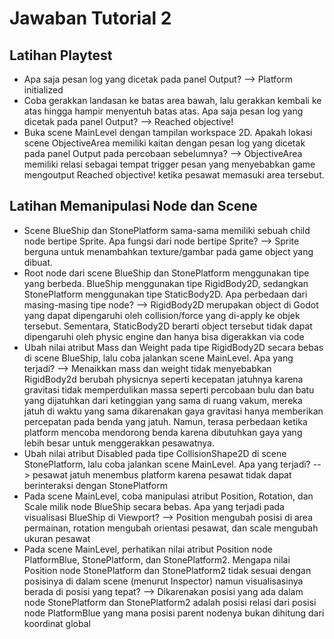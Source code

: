 # Jawaban Tutorial 2
## Latihan Playtest
- Apa saja pesan log yang dicetak pada panel Output? --> Platform initialized
- Coba gerakkan landasan ke batas area bawah, lalu gerakkan kembali ke atas hingga hampir menyentuh batas atas. Apa saja pesan log yang dicetak pada panel Output? --> Reached objective!
- Buka scene MainLevel dengan tampilan workspace 2D. Apakah lokasi scene ObjectiveArea memiliki kaitan dengan pesan log yang dicetak pada panel Output pada percobaan sebelumnya? --> ObjectiveArea memiliki relasi sebagai tempat trigger pesan yang menyebabkan game mengoutput Reached objective! ketika pesawat memasuki area tersebut.

## Latihan Memanipulasi Node dan Scene
- Scene BlueShip dan StonePlatform sama-sama memiliki sebuah child node bertipe Sprite. Apa fungsi dari node bertipe Sprite? -->  Sprite berguna untuk menambahkan texture/gambar pada game object yang dibuat.
- Root node dari scene BlueShip dan StonePlatform menggunakan tipe yang berbeda. BlueShip menggunakan tipe RigidBody2D, sedangkan StonePlatform menggunakan tipe StaticBody2D. Apa perbedaan dari masing-masing tipe node? --> RigidBody2D merupakan object di Godot yang dapat dipengaruhi oleh collision/force yang di-apply ke objek tersebut. Sementara, StaticBody2D berarti object tersebut tidak dapat dipengaruhi oleh physic engine dan hanya bisa digerakkan via code
- Ubah nilai atribut Mass dan Weight pada tipe RigidBody2D secara bebas di scene BlueShip, lalu coba jalankan scene MainLevel. Apa yang terjadi? --> Menaikkan mass dan weight tidak menyebabkan RigidBody2d berubah physicnya seperti kecepatan jatuhnya karena gravitasi tidak memperdulikan massa seperti percobaan bulu dan batu yang dijatuhkan dari ketinggian yang sama di ruang vakum, mereka jatuh di waktu yang sama dikarenakan gaya gravitasi hanya memberikan percepatan pada benda yang jatuh. Namun, terasa perbedaan ketika platform mencoba mendorong benda karena dibutuhkan gaya yang lebih besar untuk menggerakkan pesawatnya.
- Ubah nilai atribut Disabled pada tipe CollisionShape2D di scene StonePlatform, lalu coba jalankan scene MainLevel. Apa yang terjadi? --> pesawat jatuh menembus platform karena pesawat tidak dapat berinteraksi dengan StonePlatform
- Pada scene MainLevel, coba manipulasi atribut Position, Rotation, dan Scale milik node BlueShip secara bebas. Apa yang terjadi pada visualisasi BlueShip di Viewport? --> Position mengubah posisi di area permainan, rotation mengubah orientasi pesawat, dan scale mengubah ukuran pesawat
- Pada scene MainLevel, perhatikan nilai atribut Position node PlatformBlue, StonePlatform, dan StonePlatform2. Mengapa nilai Position node StonePlatform dan StonePlatform2 tidak sesuai dengan posisinya di dalam scene (menurut Inspector) namun visualisasinya berada di posisi yang tepat? --> Dikarenakan posisi yang ada dalam node StonePlatform dan StonePlatform2 adalah posisi relasi dari posisi node PlatformBlue yang mana posisi parent nodenya bukan dihitung dari koordinat global